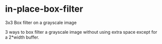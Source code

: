 # in-place-box-filter
3x3 Box filter on a grayscale image

3 ways to box filter a grayscale image without using extra space except for a 2*width buffer.
